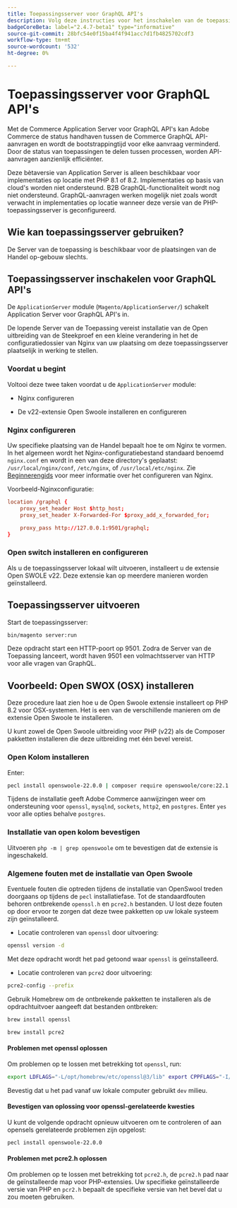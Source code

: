 ```yaml
---
title: Toepassingsserver voor GraphQL API's
description: Volg deze instructies voor het inschakelen van de toepassingsserver voor GraphQL API's in uw Adobe Commerce-implementatie.
badgeCoreBeta: label="2.4.7-beta1" type="informative"
source-git-commit: 28bfc54e0f15ba4f4f941acc7d1fb4825702cdf3
workflow-type: tm+mt
source-wordcount: '532'
ht-degree: 0%

---
```


# Toepassingsserver voor GraphQL API&#39;s

Met de Commerce Application Server voor GraphQL API&#39;s kan Adobe Commerce de status handhaven tussen de Commerce GraphQL API-aanvragen en wordt de bootstrappingtijd voor elke aanvraag verminderd. Door de status van toepassingen te delen tussen processen, worden API-aanvragen aanzienlijk efficiënter.

Deze bètaversie van Application Server is alleen beschikbaar voor implementaties op locatie met PHP 8.1 of 8.2. Implementaties op basis van cloud&#39;s worden niet ondersteund. B2B GraphQL-functionaliteit wordt nog niet ondersteund. GraphQL-aanvragen werken mogelijk niet zoals wordt verwacht in implementaties op locatie wanneer deze versie van de PHP-toepassingsserver is geconfigureerd.

## Wie kan toepassingsserver gebruiken?

De Server van de toepassing is beschikbaar voor de plaatsingen van de Handel op-gebouw slechts.

## Toepassingsserver inschakelen voor GraphQL API&#39;s

De `ApplicationServer` module (`Magento/ApplicationServer/`) schakelt Application Server voor GraphQL API&#39;s in.

De lopende Server van de Toepassing vereist installatie van de Open uitbreiding van de Steekproef en een kleine verandering in het de configuratiedossier van Nginx van uw plaatsing om deze toepassingsserver plaatselijk in werking te stellen.

### Voordat u begint

Voltooi deze twee taken voordat u de `ApplicationServer` module:

* Nginx configureren

* De v22-extensie Open Swoole installeren en configureren

### Nginx configureren

Uw specifieke plaatsing van de Handel bepaalt hoe te om Nginx te vormen. In het algemeen wordt het Nginx-configuratiebestand standaard benoemd `nginx.conf` en wordt in een van deze directory&#39;s geplaatst: `/usr/local/nginx/conf`, `/etc/nginx`, of `/usr/local/etc/nginx`. Zie [Beginnerengids](http://nginx.org/en/docs/beginners_guide.html) voor meer informatie over het configureren van Nginx.

Voorbeeld-Nginxconfiguratie:

```conf
location /graphql {
    proxy_set_header Host $http_host;
    proxy_set_header X-Forwarded-For $proxy_add_x_forwarded_for;

    proxy_pass http://127.0.0.1:9501/graphql;
}
```

### Open switch installeren en configureren

Als u de toepassingsserver lokaal wilt uitvoeren, installeert u de extensie Open SWOLE v22. Deze extensie kan op meerdere manieren worden geïnstalleerd.

## Toepassingsserver uitvoeren

Start de toepassingsserver:

```bash
bin/magento server:run
```

Deze opdracht start een HTTP-poort op 9501. Zodra de Server van de Toepassing lanceert, wordt haven 9501 een volmachtsserver van HTTP voor alle vragen van GraphQL.

## Voorbeeld: Open SWOX (OSX) installeren

Deze procedure laat zien hoe u de Open Swoole extensie installeert op PHP 8.2 voor OSX-systemen. Het is een van de verschillende manieren om de extensie Open Swoole te installeren.

U kunt zowel de Open Swoole uitbreiding voor PHP (v22) als de Composer pakketten installeren die deze uitbreiding met één bevel vereist.

### Open Kolom installeren

Enter:

```bash
pecl install openswoole-22.0.0 | composer require openswoole/core:22.1.1
```

Tijdens de installatie geeft Adobe Commerce aanwijzingen weer om ondersteuning voor `openssl`, `mysqlnd`, `sockets`, `http2`, en `postgres`. Enter `yes` voor alle opties behalve `postgres`.

### Installatie van open kolom bevestigen

Uitvoeren `php -m | grep openswoole` om te bevestigen dat de extensie is ingeschakeld.

### Algemene fouten met de installatie van Open Swoole

Eventuele fouten die optreden tijdens de installatie van OpenSwool treden doorgaans op tijdens de `pecl` installatiefase. Tot de standaardfouten behoren ontbrekende `openssl.h` en `pcre2.h` bestanden. U lost deze fouten op door ervoor te zorgen dat deze twee pakketten op uw lokale systeem zijn geïnstalleerd.

* Locatie controleren van `openssl` door uitvoering:

```bash
openssl version -d
```

Met deze opdracht wordt het pad getoond waar `openssl` is geïnstalleerd.

* Locatie controleren van `pcre2` door uitvoering:

```bash
pcre2-config --prefix 
```

Gebruik Homebrew om de ontbrekende pakketten te installeren als de opdrachtuitvoer aangeeft dat bestanden ontbreken:

```bash
brew install openssl
```

```bash
brew install pcre2
```

#### Problemen met openssl oplossen

Om problemen op te lossen met betrekking tot `openssl`, run:

```bash
export LDFLAGS="-L/opt/homebrew/etc/openssl@3/lib" export CPPFLAGS="-I/opt/homebrew/etc/openssl@3/include"
```

Bevestig dat u het pad vanaf uw lokale computer gebruikt `dev` milieu.

#### Bevestigen van oplossing voor openssl-gerelateerde kwesties

U kunt de volgende opdracht opnieuw uitvoeren om te controleren of aan opensels gerelateerde problemen zijn opgelost:

```bash
pecl install openswoole-22.0.0
```

#### Problemen met pcre2.h oplossen

Om problemen op te lossen met betrekking tot `pcre2.h`, de `pcre2.h` pad naar de geïnstalleerde map voor PHP-extensies. Uw specifieke geïnstalleerde versie van PHP en `pcr2.h` bepaalt de specifieke versie van het bevel dat u zou moeten gebruiken.

